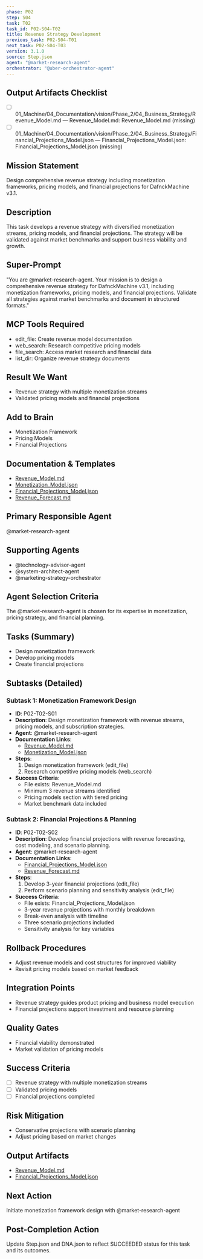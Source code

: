 ```yaml
---
phase: P02
step: S04
task: T02
task_id: P02-S04-T02
title: Revenue Strategy Development
previous_task: P02-S04-T01
next_task: P02-S04-T03
version: 3.1.0
source: Step.json
agent: "@market-research-agent"
orchestrator: "@uber-orchestrator-agent"
---
```

## Output Artifacts Checklist
- [ ] 01_Machine/04_Documentation/vision/Phase_2/04_Business_Strategy/Revenue_Model.md — Revenue_Model.md: Revenue_Model.md (missing)
- [ ] 01_Machine/04_Documentation/vision/Phase_2/04_Business_Strategy/Financial_Projections_Model.json — Financial_Projections_Model.json: Financial_Projections_Model.json (missing)

## Mission Statement
Design comprehensive revenue strategy including monetization frameworks, pricing models, and financial projections for DafnckMachine v3.1.

## Description
This task develops a revenue strategy with diversified monetization streams, pricing models, and financial projections. The strategy will be validated against market benchmarks and support business viability and growth.

## Super-Prompt
"You are @market-research-agent. Your mission is to design a comprehensive revenue strategy for DafnckMachine v3.1, including monetization frameworks, pricing models, and financial projections. Validate all strategies against market benchmarks and document in structured formats."

## MCP Tools Required
- edit_file: Create revenue model documentation
- web_search: Research competitive pricing models
- file_search: Access market research and financial data
- list_dir: Organize revenue strategy documents

## Result We Want
- Revenue strategy with multiple monetization streams
- Validated pricing models and financial projections

## Add to Brain
- Monetization Framework
- Pricing Models
- Financial Projections

## Documentation & Templates
- [Revenue_Model.md](mdc:01_Machine/04_Documentation/vision/Phase_2/04_Business_Strategy/Revenue_Model.md)
- [Monetization_Model.json](mdc:01_Machine/04_Documentation/vision/Phase_2/04_Business_Strategy/Monetization_Model.json)
- [Financial_Projections_Model.json](mdc:01_Machine/04_Documentation/vision/Phase_2/04_Business_Strategy/Financial_Projections_Model.json)
- [Revenue_Forecast.md](mdc:01_Machine/04_Documentation/vision/Phase_2/04_Business_Strategy/Revenue_Forecast.md)

## Primary Responsible Agent
@market-research-agent

## Supporting Agents
- @technology-advisor-agent
- @system-architect-agent
- @marketing-strategy-orchestrator

## Agent Selection Criteria
The @market-research-agent is chosen for its expertise in monetization, pricing strategy, and financial planning.

## Tasks (Summary)
- Design monetization framework
- Develop pricing models
- Create financial projections

## Subtasks (Detailed)
### Subtask 1: Monetization Framework Design
- **ID**: P02-T02-S01
- **Description**: Design monetization framework with revenue streams, pricing models, and subscription strategies.
- **Agent**: @market-research-agent
- **Documentation Links**:
  - [Revenue_Model.md](mdc:01_Machine/04_Documentation/vision/Phase_2/04_Business_Strategy/Revenue_Model.md)
  - [Monetization_Model.json](mdc:01_Machine/04_Documentation/vision/Phase_2/04_Business_Strategy/Monetization_Model.json)
- **Steps**:
  1. Design monetization framework (edit_file)
  2. Research competitive pricing models (web_search)
- **Success Criteria**:
  - File exists: Revenue_Model.md
  - Minimum 3 revenue streams identified
  - Pricing models section with tiered pricing
  - Market benchmark data included

### Subtask 2: Financial Projections & Planning
- **ID**: P02-T02-S02
- **Description**: Develop financial projections with revenue forecasting, cost modeling, and scenario planning.
- **Agent**: @market-research-agent
- **Documentation Links**:
  - [Financial_Projections_Model.json](mdc:01_Machine/04_Documentation/vision/Phase_2/04_Business_Strategy/Financial_Projections_Model.json)
  - [Revenue_Forecast.md](mdc:01_Machine/04_Documentation/vision/Phase_2/04_Business_Strategy/Revenue_Forecast.md)
- **Steps**:
  1. Develop 3-year financial projections (edit_file)
  2. Perform scenario planning and sensitivity analysis (edit_file)
- **Success Criteria**:
  - File exists: Financial_Projections_Model.json
  - 3-year revenue projections with monthly breakdown
  - Break-even analysis with timeline
  - Three scenario projections included
  - Sensitivity analysis for key variables

## Rollback Procedures
- Adjust revenue models and cost structures for improved viability
- Revisit pricing models based on market feedback

## Integration Points
- Revenue strategy guides product pricing and business model execution
- Financial projections support investment and resource planning

## Quality Gates
- Financial viability demonstrated
- Market validation of pricing models

## Success Criteria
- [ ] Revenue strategy with multiple monetization streams
- [ ] Validated pricing models
- [ ] Financial projections completed

## Risk Mitigation
- Conservative projections with scenario planning
- Adjust pricing based on market changes

## Output Artifacts
- [Revenue_Model.md](mdc:01_Machine/04_Documentation/vision/Phase_2/04_Business_Strategy/Revenue_Model.md)
- [Financial_Projections_Model.json](mdc:01_Machine/04_Documentation/vision/Phase_2/04_Business_Strategy/Financial_Projections_Model.json)

## Next Action
Initiate monetization framework design with @market-research-agent

## Post-Completion Action
Update Step.json and DNA.json to reflect SUCCEEDED status for this task and its outcomes. 